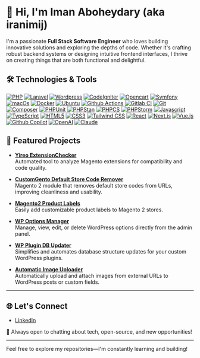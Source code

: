 # 👋 Hi, I'm Iman Aboheydary (aka iranimij)

I'm a passionate **Full Stack Software Engineer** who loves building innovative solutions and exploring the depths of code. Whether it's crafting robust backend systems or designing intuitive frontend interfaces, I thrive on creating things that are both functional and delightful.

## 🛠️ Technologies & Tools

[![PHP](https://img.shields.io/badge/-PHP-333?style=flat&logo=php)](https://www.php.net/)
[![Laravel](https://img.shields.io/badge/-Laravel-333?style=flat&logo=laravel)](https://laravel.com/)
[![Wordpress](https://img.shields.io/badge/-Wordpress-333?style=flat&logo=wordpress)](https://wordpress.org/)
[![CodeIgniter](https://img.shields.io/badge/-CodeIgniter-333?style=flat&logo=codeIgniter)](https://codeigniter.com/)
[![Opencart](https://img.shields.io/badge/-Opencart-333?style=flat&logo=opencart)](https://www.opencart.com/)
[![Symfony](https://img.shields.io/badge/-Symfony-333?style=flat&logo=symfony)](https://symfony.com/)
[![macOs](https://img.shields.io/badge/-MacOS-333?style=flat&logo=macOS)](https://www.apple.com/macos/)
[![Docker](https://img.shields.io/badge/-Docker-333?style=flat&logo=docker)](https://www.docker.com/)
[![Ubuntu](https://img.shields.io/badge/-Ubuntu-333?style=flat&logo=ubuntu)](https://ubuntu.com/)
[![Github Actions](https://img.shields.io/badge/-Github%20Actions-333?style=flat&logo=githubactions)](https://docs.github.com/en/actions)
[![Gitlab CI](https://img.shields.io/badge/-Gitlab%20CI-333?style=flat&logo=gitlab)](https://docs.gitlab.com/ee/ci/)
[![Git](https://img.shields.io/badge/-Git-333333?style=flat&logo=git)](https://git-scm.com/)
[![Composer](https://img.shields.io/badge/-Composer-333333?style=flat&logo=composer)](https://getcomposer.org/)
[![PHPUnit](https://img.shields.io/badge/-PHPUnit-333333?style=flat&logo=phpunit)](https://phpunit.de/)
[![PHPStan](https://img.shields.io/badge/-PHPStan-333333?style=flat&logo=phpstan)](https://phpstan.org/)
[![PHPCS](https://img.shields.io/badge/-PHPCS-333333?style=flat&logo=phpcs)](https://github.com/squizlabs/PHP_CodeSniffer)
[![PHPStorm](https://img.shields.io/badge/-PHPStorm-333?style=flat&logo=phpstorm)](https://www.jetbrains.com/phpstorm/)
[![Javascript](https://img.shields.io/badge/-JavaScript-333?style=flat&logo=javascript)](https://developer.mozilla.org/en-US/docs/Web/JavaScript)
[![TypeScript](https://img.shields.io/badge/-TypeScript-333?style=flat&logo=typescript)](https://www.typescriptlang.org/)
[![HTML5](https://img.shields.io/badge/-HTML5-333?style=flat&logo=html5)](https://developer.mozilla.org/en-US/docs/Web/Guide/HTML/HTML5)
[![CSS3](https://img.shields.io/badge/-CSS3-333?style=flat&logo=css3)](https://developer.mozilla.org/en-US/docs/Web/CSS)
[![Tailwind CSS](https://img.shields.io/badge/-Tailwind%20CSS-333?style=flat&logo=tailwindcss)](https://tailwindcss.com/)
[![React](https://img.shields.io/badge/-React-333?style=flat&logo=react)](https://reactjs.org/)
[![Next.js](https://img.shields.io/badge/-Next.js-333?style=flat&logo=nextdotjs)](https://nextjs.org/)
[![Vue.js](https://img.shields.io/badge/-Vue.js-333?style=flat&logo=vuedotjs)](https://vuejs.org/)
[![Github Copilot](https://img.shields.io/badge/-Github%20Copilot-333?style=flat&logo=githubcopilot)](https://github.com/features/copilot)
[![OpenAI](https://img.shields.io/badge/-OpenAI-333?style=flat&logo=openai)](https://openai.com/)
[![Claude](https://img.shields.io/badge/-Claude-333?style=flat&logo=claude)](https://claude.ai/)


## 🚀 Featured Projects

- **[Yireo ExtensionChecker](https://github.com/yireo/Yireo_ExtensionChecker)**  
  Automated tool to analyze Magento extensions for compatibility and code quality.

- **[CustomGento Default Store Code Remover](https://github.com/customgento/module-defaultstorecode-remover)**  
  Magento 2 module that removes default store codes from URLs, improving cleanliness and usability.

- **[Magento2 Product Labels](https://github.com/iranimij/magento2-product-labels)**  
  Easily add customizable product labels to Magento 2 stores.

- **[WP Options Manager](https://github.com/iranimij/wp-options-manager)**  
  Manage, view, edit, or delete WordPress options directly from the admin panel.

- **[WP Plugin DB Updater](https://github.com/iranimij/wp-plugin-db-updater)**  
  Simplifies and automates database structure updates for your custom WordPress plugins.

- **[Automatic Image Uploader](https://github.com/iranimij/automatic-image-uploader)**  
  Automatically upload and attach images from external URLs to WordPress posts or custom fields.

---

## 🌐 Let's Connect

- [LinkedIn](https://www.linkedin.com/in/iranimij/)

💬 Always open to chatting about tech, open-source, and new opportunities!

---

Feel free to explore my repositories—I'm constantly learning and building!
